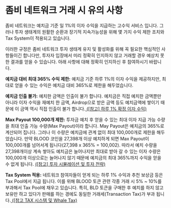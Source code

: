 # 좀비 네트워크 거래 시 유의 사항

좀비 네트워크는 예치금 기준 일 1%의 이자 수익을 지급하는 고수익 서비스 입니다. 그러나 투자 생태계의 원활한 순환과 장기적 지속가능성을 위해 몇 가지 수익 제한 조치와 Tax System이 적용되고 있습니다.&#x20;

이러한 규정은 좀비 네트워크 투자 생태계 유지 및 활성화를 위해 꼭 필요한 핵심적인 사항들이긴 합니다만, 투자자 입장에서 미리 정확히 인지하지 않고 거래할 경우 예상치 못한 결과를 얻을 수 있습니다. 아래 사항에 대해 정확히 인지하신 후 참여하시기 바랍니다.

**예치금 대비 최대 365% 수익 제한:** 예치금 기준 하루 1%의 이자 수익을 제공하지만, 최대로 얻을 수 있는 수익은 예치금 대비 365%로 제한을 해두었습니다.

**예치금 인출 불가:** 예치한 금액은 인출이 불가 합니다. 예치금은 직접 예치한 금액뿐만 아니라 이자 수익을 재예치 한 금액, Airdrop으로 받은 금액 등도 예치금액에 쌓이기 때문에 이 금액 역시 직접 인출이 불가 합니다.[ (\[참고\] 하루 1% 확정 이자 수익)](../undefined-1/1.md)

**Max Payout 100,000개 제한:** 투자금 예치 후 얻을 수 있는 최대 이자 지급 가능 수량을 최대 인출 가능 수량(Max Payout)이라 합니다. May Payout은 예치금의 365%로 계산되어 집니다. 그러나 이 수량은 예치금에 관계 없이 최대 100,000개로 제한을 해두었습니다. 만약 BLOOD 코인을 27,398개 이상 예치하게 되면 Max Payout이 100,000개를 넘어서게 됩니다(27,398 x 365% = 100,002). 따라서 예치 수량을 27,398개이상 계속 쌓아도 예치금은 늘어나지만 최대로 받아 갈 수 있는 이자 수량은 100,000개 이상으로는 늘어나지 않기 때문에 예치금의 최대 365%까지 수익을 얻을 수 없게 됩니다. [(\[참고\] 투자 시뮬레이션 및 투자 전략)](undefined-1.md)

**Tax System 적용:** 네트워크 참여자들이 얻게 되는 하루 1% 수익과 추천 보상금 등은 Tax Pool에서 지급 됩니다. 이를 위해 BLOOD 토큰 관련 각종 거래 시 5% \~ 10%를 부과해서 Tax Pool에 채우고 있습니다. 특히, BLD 토큰을 구매한 후 예치를 하지 않고 보유만 하고 있다가 판매를 하는 경에도 동일한 거래세(Transaction Tax)가 부과 됩니다.[ (\[참고 TAX 시스템 및 Whale Tax) ](../undefined-1/tax-whale-tax.md)
